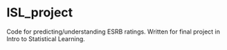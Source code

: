 # ISL_project
Code for predicting/understanding ESRB ratings. Written for final project in Intro to Statistical Learning.
